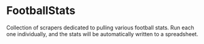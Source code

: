 # FootballStats
Collection of scrapers dedicated to pulling various football stats. Run each one individually, and the stats will be automatically written to a spreadsheet. 
